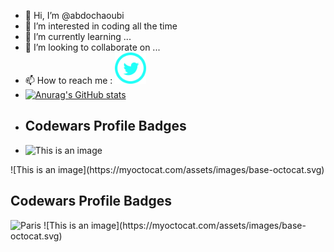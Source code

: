 - 👋 Hi, I’m @abdochaoubi
- 👀 I’m interested in coding all the time 
- 🌱 I’m currently learning ...
- 💞️ I’m looking to collaborate on ...
- 📫 How to reach me :                         <a href="https://twitter.com/echaoubiabdo"> <img src="iconmonstr-twitter-5-240.png" width ="50" ></a>
- [![Anurag's GitHub stats](https://github-readme-stats.vercel.app/api?username=abdochaoubi)](https://github.com/anuraghazra/github-readme-stats) 
- <h2> Codewars Profile Badges</h2>
- ![This is an image](https://www.codewars.com/users/abdochaoubi/badges/large)

<!---
abdochaoubi/abdochaoubi is a ✨ special ✨ repository because its `README.md` (this file) appears on your GitHub profile.
You can click the Preview link to take a look at your changes.
--->
<!DOCTYPE html>
<html>
<head>
</head>
<body>
  ![This is an image](https://myoctocat.com/assets/images/base-octocat.svg)
<h2> Codewars Profile Badges</h2>
<img src="https://www.codewars.com/users/abdochaoubi/badges/large" alt="Paris" style="width:450px">
</body>
</html>
![This is an image](https://myoctocat.com/assets/images/base-octocat.svg)
